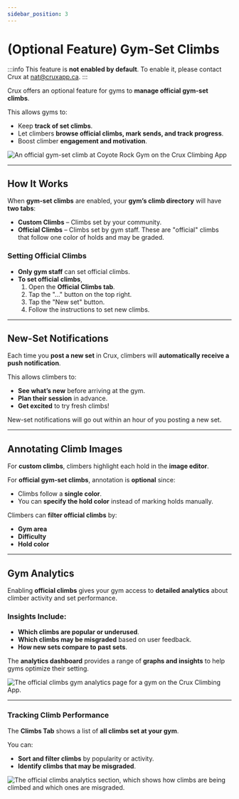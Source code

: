 ```yaml
---
sidebar_position: 3
---
```


# (Optional Feature) Gym-Set Climbs

:::info
This feature is **not enabled by default**. To enable it, please contact Crux at [nat@cruxapp.ca](mailto:nat@cruxapp.ca).
:::

Crux offers an optional feature for gyms to **manage official gym-set climbs**.

This allows gyms to:
- Keep **track of set climbs**.
- Let climbers **browse official climbs, mark sends, and track progress**.
- Boost climber **engagement and motivation**.

<img src="/img/official-climb.png" alt="An official gym-set climb at Coyote Rock Gym on the Crux Climbing App" class="screenshot" />

---

## How It Works

When **gym-set climbs** are enabled, your **gym’s climb directory** will have **two tabs**:
- **Custom Climbs** – Climbs set by your community.
- **Official Climbs** – Climbs set by gym staff. These are "official" climbs that follow one color of holds and may be graded.

### Setting Official Climbs
- **Only gym staff** can set official climbs.
- **To set official climbs**,
  1. Open the **Official Climbs tab**.
  2. Tap the "..." button on the top right.
  3. Tap the "New set" button.
  4. Follow the instructions to set new climbs.

---

## New-Set Notifications

Each time you **post a new set** in Crux, climbers will **automatically receive a push notification**.

This allows climbers to:
- **See what’s new** before arriving at the gym.
- **Plan their session** in advance.
- **Get excited** to try fresh climbs!

New-set notifications will go out within an hour of you posting a new set.

---

## Annotating Climb Images

For **custom climbs**, climbers highlight each hold in the **image editor**.

For **official gym-set climbs**, annotation is **optional** since:
- Climbs follow a **single color**.
- You can **specify the hold color** instead of marking holds manually.

Climbers can **filter official climbs** by:
- **Gym area**
- **Difficulty**
- **Hold color**

---

## Gym Analytics

Enabling **official climbs** gives your gym access to **detailed analytics** about climber activity and set performance.

### Insights Include:
- **Which climbs are popular or underused**.
- **Which climbs may be misgraded** based on user feedback.
- **How new sets compare to past sets**.

The **analytics dashboard** provides a range of **graphs and insights** to help gyms optimize their setting.

<img src="/img/officials-analytics.png" alt="The official climbs gym analytics page for a gym on the Crux Climbing App." />

---

### Tracking Climb Performance

The **Climbs Tab** shows a list of **all climbs set at your gym**.

You can:
- **Sort and filter climbs** by popularity or activity.
- **Identify climbs that may be misgraded**.

<img src="/img/official-climbs-analytics.png" alt="The official climbs analytics section, which shows how climbs are being climbed and which ones are misgraded." />

